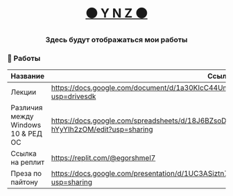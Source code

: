 <h1 align="center"><a href="https://daniilshat.ru/" target="_blank">⚫ Y N Z ⚫</a></h1>
<h3 align="center">Здесь будут отображаться мои работы</h3>

### 📝 Работы

| Название   | Ссылка                   |
| --------------- | ---------------------------------------------------------------------- |
| Лекции     | https://docs.google.com/document/d/1a30KIcC44Um_vWn8NSPUMPNuf41eY5IUYmsmL7Oqk7U/edit?usp=drivesdk |
| Различия между Windows 10 & РЕД ОС | https://docs.google.com/spreadsheets/d/18J6BZsoDHVs0XDT8zUtinlMXJvMTpdsD-hYyYIh2zOM/edit?usp=sharing |
| Ссылка на реплит |https://replit.com/@egorshmel7 |
| Преза по пайтону | https://docs.google.com/presentation/d/1UC3ASiztn7fv6rz8WXdy_LPT6P1DH0s-UDxvHs38hL4/edit?usp=sharing |
